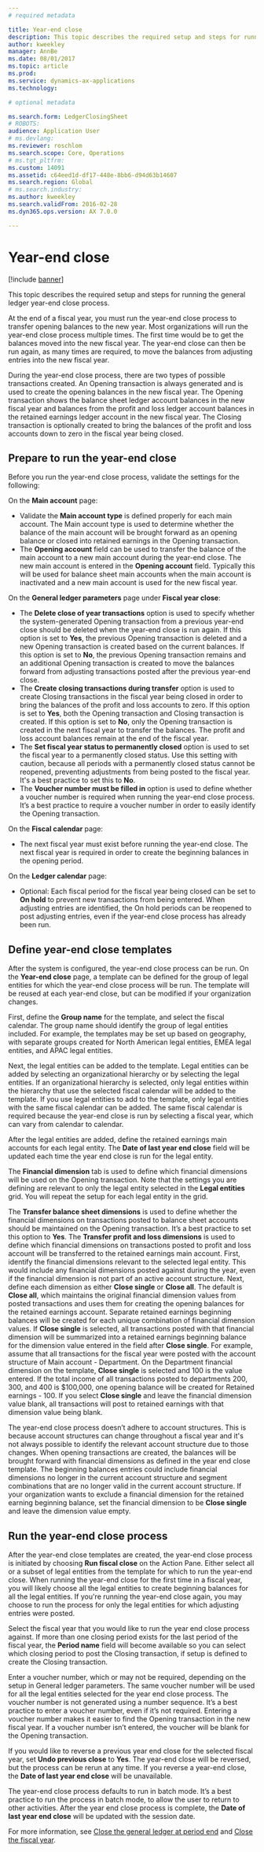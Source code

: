 ```yaml
---
# required metadata

title: Year-end close
description: This topic describes the required setup and steps for running the general ledger year-end close process. 
author: kweekley
manager: AnnBe
ms.date: 08/01/2017
ms.topic: article
ms.prod: 
ms.service: dynamics-ax-applications
ms.technology: 

# optional metadata

ms.search.form: LedgerClosingSheet
# ROBOTS: 
audience: Application User
# ms.devlang: 
ms.reviewer: roschlom
ms.search.scope: Core, Operations
# ms.tgt_pltfrm: 
ms.custom: 14091
ms.assetid: c64eed1d-df17-448e-8bb6-d94d63b14607
ms.search.region: Global
# ms.search.industry: 
ms.author: kweekley
ms.search.validFrom: 2016-02-28
ms.dyn365.ops.version: AX 7.0.0

---
```


# Year-end close

[!include [banner](../includes/banner.md)]

This topic describes the required setup and steps for running the general ledger year-end close process. 

At the end of a fiscal year, you must run the year-end close process to transfer opening balances to the new year. Most organizations will run the year-end close process multiple times. The first time would be to get the balances moved into the new fiscal year. The year-end close can then be run again, as many times are required, to move the balances from adjusting entries into the new fiscal year. 

During the year-end close process, there are two types of possible transactions created. An Opening transaction is always generated and is used to create the opening balances in the new fiscal year. The Opening transaction shows the balance sheet ledger account balances in the new fiscal year and balances from the profit and loss ledger account balances in the retained earnings ledger account in the new fiscal year. The Closing transaction is optionally created to bring the balances of the profit and loss accounts down to zero in the fiscal year being closed.

## Prepare to run the year-end close
Before you run the year-end close process, validate the settings for the following: 

On the **Main account** page:

-   Validate the **Main account type** is defined properly for each main account. The Main account type is used to determine whether the balance of the main account will be brought forward as an opening balance or closed into retained earnings in the Opening transaction.
-   The **Opening account** field can be used to transfer the balance of the main account to a new main account during the year-end close. The new main account is entered in the **Opening account** field. Typically this will be used for balance sheet main accounts when the main account is inactivated and a new main account is used for the new fiscal year.

On the **General ledger parameters** page under **Fiscal year close**:

-   The **Delete close of year transactions** option is used to specify whether the system-generated Opening transaction from a previous year-end close should be deleted when the year-end close is run again. If this option is set to **Yes**, the previous Opening transaction is deleted and a new Opening transaction is created based on the current balances. If this option is set to **No**, the previous Opening transaction remains and an additional Opening transaction is created to move the balances forward from adjusting transactions posted after the previous year-end close.
-   The **Create closing transactions during transfer** option is used to create Closing transactions in the fiscal year being closed in order to bring the balances of the profit and loss accounts to zero. If this option is set to **Yes**, both the Opening transaction and Closing transaction is created. If this option is set to **No**, only the Opening transaction is created in the next fiscal year to transfer the balances. The profit and loss account balances remain at the end of the fiscal year.
-   The **Set fiscal year status to permanently closed** option is used to set the fiscal year to a permanently closed status. Use this setting with caution, because all periods with a permanently closed status cannot be reopened, preventing adjustments from being posted to the fiscal year. It's a best practice to set this to **No**.
-   The **Voucher number must be filled in** option is used to define whether a voucher number is required when running the year-end close process. It’s a best practice to require a voucher number in order to easily identify the Opening transaction.

On the **Fiscal calendar** page:

-   The next fiscal year must exist before running the year-end close. The next fiscal year is required in order to create the beginning balances in the opening period.

On the **Ledger calendar** page:

-   Optional: Each fiscal period for the fiscal year being closed can be set to **On hold** to prevent new transactions from being entered. When adjusting entries are identified, the On hold periods can be reopened to post adjusting entries, even if the year-end close process has already been run.

## Define year-end close templates
After the system is configured, the year-end close process can be run. On the **Year-end close** page, a template can be defined for the group of legal entities for which the year-end close process will be run. The template will be reused at each year-end close, but can be modified if your organization changes. 

First, define the **Group name** for the template, and select the fiscal calendar. The group name should identify the group of legal entities included.  For example, the templates may be set up based on geography, with separate groups created for North American legal entities, EMEA legal entities, and APAC legal entities. 

Next, the legal entities can be added to the template. Legal entities can be added by selecting an organizational hierarchy or by selecting the legal entities. If an organizational hierarchy is selected, only legal entities within the hierarchy that use the selected fiscal calendar will be added to the template. If you use legal entities to add to the template, only legal entities with the same fiscal calendar can be added. The same fiscal calendar is required because the year-end close is run by selecting a fiscal year, which can vary from calendar to calendar. 

After the legal entities are added, define the retained earnings main accounts for each legal entity. The **Date of last year end close** field will be updated each time the year end close is run for the legal entity. 

The **Financial dimension** tab is used to define which financial dimensions will be used on the Opening transaction. Note that the settings you are defining are relevant to only the legal entity selected in the **Legal entities** grid. You will repeat the setup for each legal entity in the grid. 

The **Transfer balance sheet dimensions** is used to define whether the financial dimensions on transactions posted to balance sheet accounts should be maintained on the Opening transaction. It’s a best practice to set this option to **Yes**. The **Transfer profit and loss dimensions** is used to define which financial dimensions on transactions posted to profit and loss account will be transferred to the retained earnings main account. First, identify the financial dimensions relevant to the selected legal entity. This would include any financial dimensions posted against during the year, even if the financial dimension is not part of an active account structure. Next, define each dimension as either **Close single** or **Close all**.  The default is **Close all**, which maintains the original financial dimension values from posted transactions and uses them for creating the opening balances for the retained earnings account. Separate retained earnings beginning balances will be created for each unique combination of financial dimension values. If **Close single** is selected, all transactions posted with that financial dimension will be summarized into a retained earnings beginning balance for the dimension value entered in the field after **Close single**. For example, assume that all transactions for the fiscal year were posted with the account structure of Main account - Department. On the Department financial dimension on the template, **Close single** is selected and 100 is the value entered. If the total income of all transactions posted to departments 200, 300, and 400 is $100,000, one opening balance will be created for Retained earnings - 100. If you select **Close single** and leave the financial dimension value blank, all transactions will post to retained earnings with that dimension value being blank. 

The year-end close process doesn’t adhere to account structures. This is because account structures can change throughout a fiscal year and it's not always possible to identify the relevant account structure due to those changes.  When opening transactions are created, the balances will be brought forward with financial dimensions as defined in the year end close template. The beginning balances entries could include financial dimensions no longer in the current account structure and segment combinations that are no longer valid in the current account structure. If your organization wants to exclude a financial dimension for the retained earning beginning balance, set the financial dimension to be **Close single** and leave the dimension value empty.

## Run the year-end close process
After the year-end close templates are created, the year-end close process is initiated by choosing **Run fiscal close** on the Action Pane. Either select all or a subset of legal entities from the template for which to run the year-end close. When running the year-end close for the first time in a fiscal year, you will likely choose all the legal entities to create beginning balances for all the legal entities. If you're running the year-end close again, you may choose to run the process for only the legal entities for which adjusting entries were posted. 

Select the fiscal year that you would like to run the year end close process against. If more than one closing period exists for the last period of the fiscal year, the **Period name** field will become available so you can select which closing period to post the Closing transaction, if setup is defined to create the Closing transaction. 

Enter a voucher number, which or may not be required, depending on the setup in General ledger parameters. The same voucher number will be used for all the legal entities selected for the year end close process. The voucher number is not generated using a number sequence. It’s a best practice to enter a voucher number, even if it’s not required. Entering a voucher number makes it easier to find the Opening transaction in the new fiscal year. If a voucher number isn’t entered, the voucher will be blank for the Opening transaction. 

If you would like to reverse a previous year end close for the selected fiscal year, set **Undo previous close** to **Yes**. The year-end close will be reversed, but the process can be rerun at any time. If you reverse a year-end close, the **Date of last year end close** will be unavailable. 

The year-end close process defaults to run in batch mode. It’s a best practice to run the process in batch mode, to allow the user to return to other activities. After the year end close process is complete, the **Date of last year end close** will be updated with the session date.

For more information, see [Close the general ledger at period end](close-general-ledger-at-period-end.md) and [Close the fiscal year](tasks/close-fiscal-year.md).



